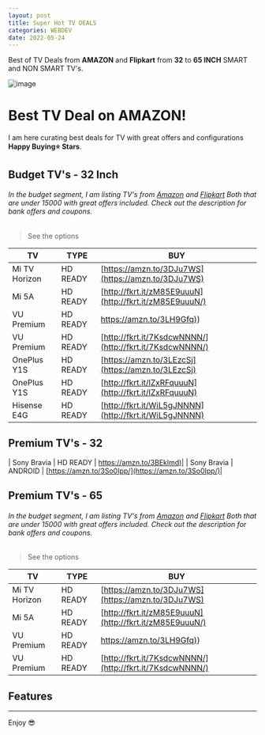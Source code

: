 ```yaml
---
layout: post
title: Super Hot TV DEALS
categories: WEBDEV
date: 2022-05-24
---
```


Best of TV Deals from **AMAZON** and **Flipkart** from  **32**  to **65 INCH** SMART and NON SMART TV's.

![image](https://m.media-amazon.com/images/I/71L-lTQnJiL._AC_SX615_SY462_.jpg)

# Best TV Deal on AMAZON!

I am here curating best deals for TV with great offers and configurations **Happy Buying⭐️ Stars**.

## Budget TV's - 32 Inch

###### In the budget segment, I am listing TV's from [Amazon](https://amzn.to/3LBhYWb) and [Flipkart](http://fkrt.it/7D0yEMNNNN/) Both that are under 15000 with great offers included. Check out the description for bank offers and coupons.



> See the options


| TV| TYPE  | BUY|
| --- | --- | --- |
|  Mi TV Horizon| HD READY | [https://amzn.to/3DJu7WS](https://amzn.to/3DJu7WS)|
|  Mi 5A | HD READY | [http://fkrt.it/zM85E9uuuN](http://fkrt.it/zM85E9uuuN/)|
|  VU Premium | HD READY | [https://amzn.to/3LH9Gfq)](https://amzn.to/3LH9Gfq))|
|  VU Premium | HD READY | [http://fkrt.it/7KsdcwNNNN/](http://fkrt.it/7KsdcwNNNN/)|
|  OnePlus Y1S | HD READY | [https://amzn.to/3LEzcSj](https://amzn.to/3LEzcSj)|
|  OnePlus Y1S | HD READY | [http://fkrt.it/lZxRFquuuN](http://fkrt.it/lZxRFquuuN)|
|  Hisense E4G | HD READY | [http://fkrt.it/WiL5gJNNNN](http://fkrt.it/WiL5gJNNNN)|




## Premium TV's - 32 


|  Sony Bravia  | HD READY | [https://amzn.to/3BEklmd)](https://amzn.to/3BEklmd)|
|  Sony Bravia  | ANDROID  | [https://amzn.to/3So0Ipp/](https://amzn.to/3So0Ipp/)|

## Premium TV's - 65 

###### In the budget segment, I am listing TV's from [Amazon](https://amzn.to/3LBhYWb) and [Flipkart](http://fkrt.it/7D0yEMNNNN/) Both that are under 15000 with great offers included. Check out the description for bank offers and coupons.



> See the options


| TV| TYPE  | BUY|
| --- | --- | --- |
|  Mi TV Horizon| HD READY | [https://amzn.to/3DJu7WS](https://amzn.to/3DJu7WS)|
|  Mi 5A | HD READY | [http://fkrt.it/zM85E9uuuN](http://fkrt.it/zM85E9uuuN/)|
|  VU Premium | HD READY | [https://amzn.to/3LH9Gfq)](https://amzn.to/3LH9Gfq))|
|VU Premium| HD READY | [http://fkrt.it/7KsdcwNNNN/](http://fkrt.it/7KsdcwNNNN/)|


## Features




---

Enjoy 😎
